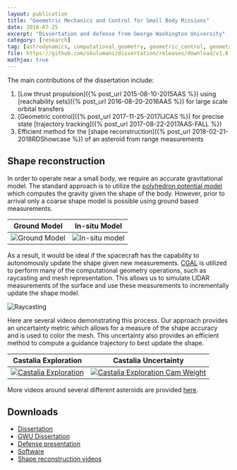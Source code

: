 ```yaml
---
layout: publication
title: "Geometric Mechanics and Control for Small Body Missions"
date: 2018-07-25
excerpt: "Dissertation and defense from George Washington University"
category: [research]
tag: [astrodynamics, computational_geometry, geometric_control, geometric_mechanics, python, publication, cpp]
file: https://github.com/skulumani/dissertation/releases/download/v1.6.0/dissertation.pdf 
mathjax: true
---
```


The main contributions of the dissertation include:

1. [Low thrust propulsion]({% post_url 2015-08-10-2015AAS %}) using [reachability sets]({% post_url 2016-08-20-2016AAS %})  for large scale orbital transfers
2. [Geometric control]({% post_url 2017-11-25-2017IJCAS %}) for precise state [trajectory tracking]({% post_url 2017-08-22-2017AAS-FALL %})
3. Efficient method for the [shape reconstruction]({% post_url 2018-02-21-2018RDShowcase %}) of an asteroid from range measurements

## Shape reconstruction

In order to operate near a small body, we require an accurate gravitational model.
The standard approach is to utilize the [polyhedron potential model](https://link.springer.com/article/10.1007/BF00053511) which computes the gravity given the shape of the body.
However, prior to arrival only a coarse shape model is possible using ground based measurements.

| Ground Model | In-situ Model |
:----------:|:-----------:|
![Ground Model](https://raw.githubusercontent.com/skulumani/dissertation/master/figures/mathematical_background/itokawa_radar_isometric.jpg) | ![In-situ model](https://raw.githubusercontent.com/skulumani/dissertation/master/figures/mathematical_background/itokawa_isometric.jpg)

As a result, it would be ideal if the spacecraft has the capability to autonomously update the shape given new measurements. 
[CGAL](https://www.cgal.org/) is utilized to perform many of the computational geometry operations, such as raycasting and mesh representation.
This allows us to simulate LIDAR measurements of the surface and use these measurements to incrementally update the shape model.

![Raycasting](https://github.com/skulumani/dissertation/raw/master/figures/2018_SSPI/castalia_raycasting_plot.jpg)

Here are several videos demonstrating this process.
Our approach provides an uncertainty metric which allows for a measure of the shape accuracy and is used to color the mesh.
This uncertainty also provides an efficient method to compute a guidance trajectory to best update the shape.

| Castalia Exploration | Castalia Uncertainty |
:-----------:|:----------------:
[![Castalia Exploration]( https://img.youtube.com/vi/EMlYvBGN8S0/maxresdefault.jpg )](https://youtu.be/EMlYvBGN8S0) | [![Castalia Exploration Cam Weight](https://img.youtube.com/vi/jz-_SIi4a5A/maxresdefault.jpg)](https://youtu.be/jz-_SIi4a5A)

More videos around several different asteroids are provided [here](https://www.youtube.com/playlist?list=PL3wJMXefOGf7CUFEN3aufjk-fYnC42c0W).

## Downloads

* [Dissertation](https://github.com/skulumani/dissertation/releases/download/v1.6.0/dissertation.pdf)
* [GWU Dissertation](https://wrlc-gwu.primo.exlibrisgroup.com/discovery/fulldisplay?docid=proquest2100701115&context=PC&vid=01WRLC_GWA:live&search_scope=DN_and_CI&tab=Everything&lang=en)
* [Defense presentation](https://github.com/skulumani/dissertation/releases/download/v1.6.0/dissertation.pdf)
* [Software](https://github.com/skulumani/asteroid_dumbbell)
* [Shape reconstruction videos](https://www.youtube.com/playlist?list=PL3wJMXefOGf7CUFEN3aufjk-fYnC42c0W)


